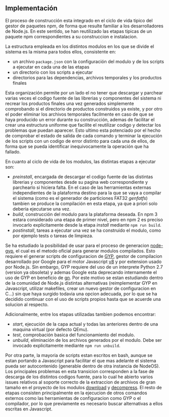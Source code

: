 ## Implementación

El proceso de construcción esta integrado en el ciclo de vida tipico del gestor
de paquetes npm, de forma que resulte familiar a los desarrolladores de Node.js.
En este sentido, se han reutilizado las etapas tipicas de un paquete npm
correspondientes a su construccion e instalacion.

La estructura empleada en los distintos modulos en los que se divide el sistema
es la misma para todos ellos, consistente en:

* un archivo `package.json` con la configuración del modulo y de los scripts a
  ejecutar en cada una de las etapas
* un directorio con los scripts a ejecutar
* directorios para las dependencias, archivos temporales y los productos finales

Esta organización permite por un lado el no tener que descargar y parchear
varias veces el codigo fuente de las librerias y componentes del sistema ni
recrear los productos finales una vez generados simplemente comprobando si el
directorio de productos construidos ya existe, y por otro el poder eliminar los
archivos temporales facilmente en caso de que se haya producido un error durante
su construcción, ademas de facilitar el crear una estructura uniforme que
facilite el reutilizar codigo y detectar los problemas que puedan aparecer. Esto
ultimo esta potenciado por el hecho de comprobar el estado de salida de cada
comando y terminar la ejecución de los scripts con un codigo de error distinto
para cada una de ellos, de forma que se pueda identificar inequivocamente la
operación que ha fallado.

En cuanto al ciclo de vida de los modulos, las distintas etapas a ejecutar son:

* *preinstall*, encargada de descargar el codigo fuente de las distintas
  librerias y componentes desde su pagina web correspondiente y parchearlo si
  hiciera falta. En el caso de las herramientas externas independientes de la
  plataforma destino para la que se vaya a compilar el sistema (como es el
  generador de particiones FAT32 *genfatfs*) tambien se produce la compilación
  en esta etapa, ya que a priori solo deberia ejecutarse una vez.
* *build*, construcción del modulo para la plataforma deseada. En npm 3 estara
  considerado una etapa de primer nivel, pero en npm 2 es preciso invocarlo
  explicitamente desde la etapa *install* mediante ```npm run build```.
* *postinstall*, tareas a ejecutar una vez se ha construido el modulo, como por
  ejemplo tests o tareas de limpieza.

Se ha estudiado la posibilidad de usar para el proceso de generacion
[node-gyp](), el cual es el metodo oficial para generar modulos compilados. Esto
requiere el generar scripts de configuracion de [GYP](), gestor de compilacion
desarrollado por Google para el motor Javascript [v8]() y por extension usado
por Node.js. Sin embargo, GYP requiere del uso de un interprete Python 2.7
(version ya obsoleta) y ademas Google esta deprecando internamente el uso de GYP
en beneficio de [gn](). Por este motivo se estan estudiando dentro de la
comunidad de Node.js distintas alternativas (reimplementar GYP en Javascript,
utilizar makefiles, crear un nuevo gestor de configuracion en C...) sin que haya
surgido todavia una opcion adecuada, por lo que se ha decidido continuar con el
uso de scripts propios hasta que se acuerde una solucion al respecto.

Adicionalmente, entre los etapas utilizadas tambien podemos encontrar:

* *start*, ejecución de la capa actual y todas las anteriores dentro de una
  maquina virtual (por defecto QEmu).
* *test*, comprobación basica del funcionamiento del modulo.
* *unbuild*, eliminación de los archivos generados por el modulo. Debe ser
  invocado explicitamente mediante ```npm run unbuild```.

Por otra parte, la mayoria de scripts estan escritos en bash, aunque se estan
portando a Javascript para facilitar el que mas adelante el sistema pueda ser
autocontenido (generable dentro de otra instancia de NodeOS). Los principales
problemas en esta transicion corresponden a la fase de descarga de los distintos
codigos fuente, para lo cual he abierto varios issues relativos al soporte
correcto de la extraccion de archivos de gran tamaño en el proyecto de los
modulos [download](https://github.com/kevva/download/issues?q=author%3Apiranna)
y [decompress](https://github.com/kevva/decompress/issues?q=author%3Apiranna).
El resto de etapas consisten principalmente en la ejecucion de otros comandos
externos como las herramientas de configuracion como GYP o el compilador, por lo
que previamente es necesario buscar alternativas a ellos escritas en Javascript.

